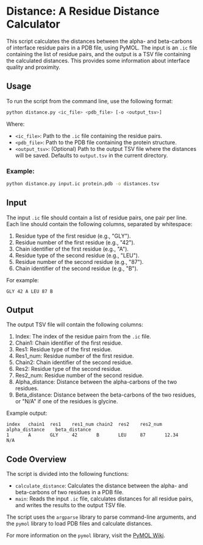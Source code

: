 # Distance: A Residue Distance Calculator

This script calculates the distances between the alpha- and beta-carbons of interface residue pairs in a PDB file, using PyMOL. The input is an `.ic` file containing the list of residue pairs, and the output is a TSV file containing the calculated distances. This provides some information about interface quality and proximity.

## Usage

To run the script from the command line, use the following format:

```bash
python distance.py <ic_file> <pdb_file> [-o <output_tsv>]
```

Where:

- `<ic_file>`: Path to the `.ic` file containing the residue pairs.
- `<pdb_file>`: Path to the PDB file containing the protein structure.
- `<output_tsv>`: (Optional) Path to the output TSV file where the distances will be saved. Defaults to `output.tsv` in the current directory.

### Example:

```bash
python distance.py input.ic protein.pdb -o distances.tsv
```

## Input

The input `.ic` file should contain a list of residue pairs, one pair per line. Each line should contain the following columns, separated by whitespace:

1. Residue type of the first residue (e.g., "GLY").
2. Residue number of the first residue (e.g., "42").
3. Chain identifier of the first residue (e.g., "A").
4. Residue type of the second residue (e.g., "LEU").
5. Residue number of the second residue (e.g., "87").
6. Chain identifier of the second residue (e.g., "B").

For example:

```
GLY 42 A LEU 87 B
```

## Output

The output TSV file will contain the following columns:

1. Index: The index of the residue pairn from the `.ic` file.
2. Chain1: Chain identifier of the first residue.
3. Res1: Residue type of the first residue.
4. Res1_num: Residue number of the first residue.
5. Chain2: Chain identifier of the second residue.
6. Res2: Residue type of the second residue.
7. Res2_num: Residue number of the second residue.
8. Alpha_distance: Distance between the alpha-carbons of the two residues.
9. Beta_distance: Distance between the beta-carbons of the two residues, or "N/A" if one of the residues is glycine.

Example output:

```
index   chain1  res1    res1_num chain2  res2    res2_num alpha_distance    beta_distance
1       A       GLY     42       B       LEU     87       12.34             N/A
```

## Code Overview

The script is divided into the following functions:

- `calculate_distance`: Calculates the distance between the alpha- and beta-carbons of two residues in a PDB file.
- `main`: Reads the input `.ic` file, calculates distances for all residue pairs, and writes the results to the output TSV file.

The script uses the `argparse` library to parse command-line arguments, and the `pymol` library to load PDB files and calculate distances.

For more information on the `pymol` library, visit the [PyMOL Wiki](https://pymolwiki.org/index.php/Main_Page).